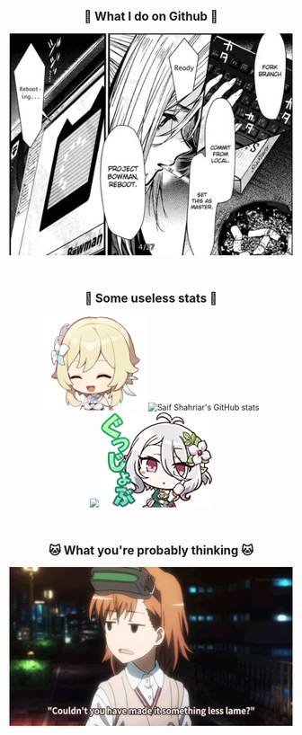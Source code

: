 <h2 align="center">🐋 What I do on Github 🐋</h2>

<p align="center">
  <img width="520" src="images/git_manga.png" alt="git in manga"/>
</p>
<br/>
<h2 align="center">🐬 Some useless stats 🐬</h2>

<p align="center">
  <img height="170" src="images/lumine.png" alt="lumine"/>
  <img src="https://github-readme-stats-saif-shahriars-projects.vercel.app/api/top-langs/?username=saifshahriar&langs_count=20&layout=compact&exclude_repo=saifshahriar.github.io&hide=javascript,css,makefile,roff,autohotkey&theme=tokyonight" alt="Saif Shahriar's GitHub stats"/>
  <br/>
  <img src="https://github-readme-stats-saif-shahriars-projects.vercel.app/api?username=saifshahriar&include_all_commits=true&show_icons=true&hide_rank=true&theme=tokyonight&timestamp=12345" />
  <img height="170" src="images/kokkoro_ok.png" alt="kokkoro_ok"/>
</p>
<br/>
<h2 align="center">🐱 What you're probably thinking 🐱</h2>

<p align="center">
  <img width="520" src="images/banner.gif" alt="sighs"/>
</p>

<!-- Ripped off from @folliehiyuki -->
